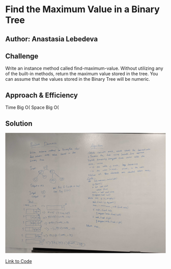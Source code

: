 # Find the Maximum Value in a Binary Tree

## Author: Anastasia Lebedeva

## Challenge
Write an instance method called find-maximum-value. Without utilizing any of the built-in methods, return the maximum value stored in the tree. You can assume that the values stored in the Binary Tree will be numeric.


## Approach & Efficiency

Time Big O(
Space Big O(


## Solution
![Whiteboard Solution](https://github.com/nastinsk/python-data-structures-and-algorithms/blob/master/assets/find-maximum-binary-tree.jpg)

[Link to Code](https://github.com/nastinsk/python-data-structures-and-algorithms/blob/master/challenges/find_maximum_binary_tree/find_maximum_binary_tree.py)
